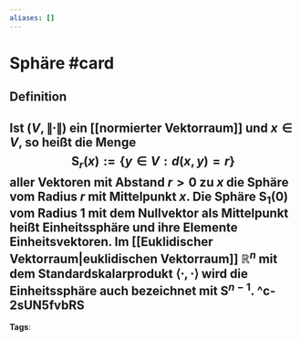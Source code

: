 ```yaml
---
aliases: []
---
```


# Sphäre #card
## Definition
Ist $(V,\|\cdot\|)$ ein [[normierter Vektorraum]] und $x \in V$, so heißt die Menge
$$
\mathrm{S}_{r}(x):=\{y \in V: d(x, y)=r\}
$$
aller Vektoren mit Abstand $r>0$ zu $x$ die Sphäre vom Radius $r$ mit Mittelpunkt $x$. Die Sphäre $\mathrm{S}_{1}(0)$ vom Radius 1 mit dem Nullvektor als Mittelpunkt heißt Einheitssphäre und ihre Elemente Einheitsvektoren.
Im [[Euklidischer Vektorraum|euklidischen Vektorraum]] $\mathbb{R}^{n}$ mit dem Standardskalarprodukt $\langle\cdot, \cdot\rangle$ wird die Einheitssphäre auch bezeichnet mit $\mathrm{S}^{n-1}$.
^c-2sUN5fvbRS
---
**Tags**: 